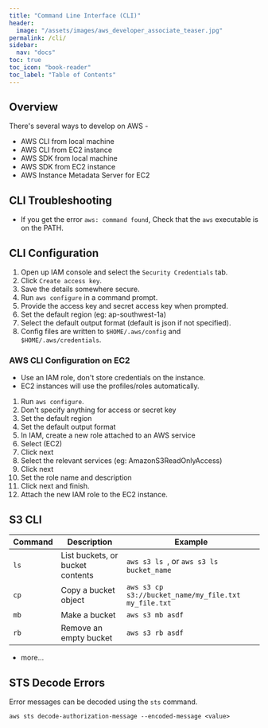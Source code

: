 ```yaml
---
title: "Command Line Interface (CLI)"
header:
  image: "/assets/images/aws_developer_associate_teaser.jpg"
permalink: /cli/
sidebar:
  nav: "docs"
toc: true
toc_icon: "book-reader"
toc_label: "Table of Contents"
---
```


## Overview

There's several ways to develop on AWS -

- AWS CLI from local machine
- AWS CLI from EC2 instance
- AWS SDK from local machine
- AWS SDK from EC2 instance
- AWS Instance Metadata Server for EC2

## CLI Troubleshooting

- If you get the error ```aws: command found```, Check that the ```aws``` executable is on the PATH.

## CLI Configuration

1. Open up IAM console and select the ```Security Credentials``` tab.
2. Click ```Create access key```.
3. Save the details somewhere secure.
4. Run ```aws configure``` in a command prompt.
5. Provide the access key and secret access key when prompted.
6. Set the default region (eg: ap-southwest-1a)
7. Select the default output format (default is json if not specified).
8. Config files are written to ```$HOME/.aws/config``` and ```$HOME/.aws/credentials```.

### AWS CLI Configuration on EC2

- Use an IAM role, don't store credentials on the instance.
- EC2 instances will use the profiles/roles automatically.

1. Run ```aws configure```.
2. Don't specify anything for access or secret key
3. Set the default region
4. Set the default output format
5. In IAM, create a new role attached to an AWS service
6. Select (EC2)
7. Click next
8. Select the relevant services (eg: AmazonS3ReadOnlyAccess)
9. Click next
10. Set the role name and description
11. Click next and finish.
12. Attach the new IAM role to the EC2 instance.

## S3 CLI

| Command  | Description                      | Example                                                  |
|----------|----------------------------------|----------------------------------------------------------|
| ```ls``` | List buckets, or bucket contents | ```aws s3 ls ```, or ```aws s3 ls bucket_name```         |
| ```cp``` | Copy a bucket object             | ```aws s3 cp s3://bucket_name/my_file.txt my_file.txt``` |
| ```mb``` | Make a bucket                    | ```aws s3 mb asdf```                                     |
| ```rb``` | Remove an empty bucket           | ```aws s3 rb asdf```                                     |
 
 + more...


## STS Decode Errors

Error messages can be decoded using the ```sts``` command.

    aws sts decode-authorization-message --encoded-message <value>
